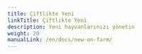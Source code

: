 ```yaml
---
title: Çiftlikte Yeni
linkTitle: Çiftlikte Yeni
description: Yeni hayvanlarınızı yönetin
weight: 20
manualLink: /en/docs/new-on-farm/
---
```

<script>
  window.location.href = "/en/docs/new-on-farm/";
</script>
